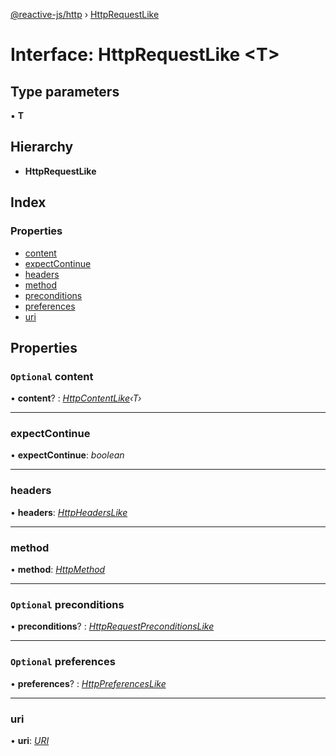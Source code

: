 [@reactive-js/http](../README.md) › [HttpRequestLike](httprequestlike.md)

# Interface: HttpRequestLike <**T**>

## Type parameters

▪ **T**

## Hierarchy

* **HttpRequestLike**

## Index

### Properties

* [content](httprequestlike.md#optional-content)
* [expectContinue](httprequestlike.md#expectcontinue)
* [headers](httprequestlike.md#headers)
* [method](httprequestlike.md#method)
* [preconditions](httprequestlike.md#optional-preconditions)
* [preferences](httprequestlike.md#optional-preferences)
* [uri](httprequestlike.md#uri)

## Properties

### `Optional` content

• **content**? : *[HttpContentLike](httpcontentlike.md)‹T›*

___

###  expectContinue

• **expectContinue**: *boolean*

___

###  headers

• **headers**: *[HttpHeadersLike](httpheaderslike.md)*

___

###  method

• **method**: *[HttpMethod](../enums/httpmethod.md)*

___

### `Optional` preconditions

• **preconditions**? : *[HttpRequestPreconditionsLike](httprequestpreconditionslike.md)*

___

### `Optional` preferences

• **preferences**? : *[HttpPreferencesLike](httppreferenceslike.md)*

___

###  uri

• **uri**: *[URI](uri.md)*
